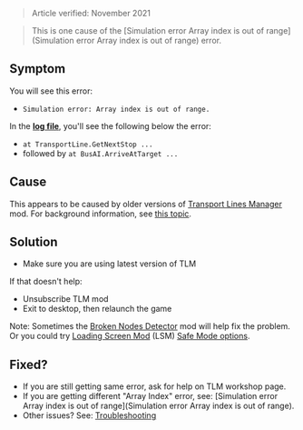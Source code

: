 > Article verified: November 2021

> This is one cause of the [Simulation error Array index is out of range](Simulation error Array index is out of range) error.

## Symptom

You will see this error:

* `Simulation error: Array index is out of range.`

In the [**log file**](./Share-your-Cities-Skylines-log-file), you'll see the following below the error:

* `at TransportLine.GetNextStop ...`
* followed by `at BusAI.ArriveAtTarget ...`

## Cause

This appears to be caused by older versions of [Transport Lines Manager](https://steamcommunity.com/sharedfiles/filedetails/?id=1312767991) mod. For background information, see [this topic](https://steamcommunity.com/app/255710/discussions/0/1333474229067283692/).

## Solution

* Make sure you are using latest version of TLM

If that doesn't help:

* Unsubscribe TLM mod
* Exit to desktop, then relaunch the game

Note: Sometimes the [Broken Nodes Detector](https://steamcommunity.com/sharedfiles/filedetails/?id=1777173984) mod will help fix the problem. Or you could try [Loading Screen Mod](https://steamcommunity.com/sharedfiles/filedetails/?id=667342976) (LSM) [Safe Mode options](https://steamcommunity.com/workshop/filedetails/discussion/667342976/1626286205707786286/).

## Fixed?

* If you are still getting same error, ask for help on TLM workshop page.
* If you are getting different "Array Index" error, see: [Simulation error Array index is out of range](Simulation error Array index is out of range).
* Other issues? See: [Troubleshooting](Troubleshooting)